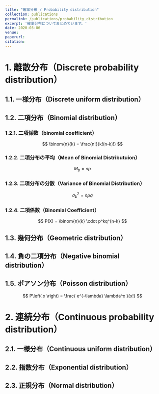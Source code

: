```yaml
---
title: "確率分布 / Probability distribution"
collection: publications
permalink: /publications/probability_distribution
excerpt: '確率分布についてまとめています。'
date: 2020-05-06
venue:
paperurl:
citation:
---
```




# 1. 離散分布（Discrete probability distribution）

## 1.1. 一様分布（Discrete uniform distribution）

## 1.2. 二項分布（Binomial distribution）

### 1.2.1. 二項係数（binomial coefficient）


$$
\binom{n}{k} = \frac{n!}{k!(n-k)!}
$$


### 1.2.2. 二項分布の平均（Mean of Binomial Distributuion）

$$
M_b  = np
$$

### 1.2.3. 二項分布の分散（Variance of Binomial Distribution）


$$
\sigma^2 _b  = npq
$$


### 1.2.4. 二項係数（Binomial Coefficient）

$$
 P(X)  = \binom{n}{k} \cdot p^kq^{n-k}
$$


## 1.3. 幾何分布（Geometric distribution）

## 1.4. 負の二項分布（Negative binomial distribution）

## 1.5. ポアソン分布（Poisson distribution）


$$
P\left( x \right) = \frac{ e^{-\lambda}  \lambda^x }{x!}
$$



# 2. 連続分布（Continuous probability distribution）

## 2.1. 一様分布（Continuous uniform distribution）

## 2.2. 指数分布（Exponential distribution）

## 2.3. 正規分布（Normal distribution）
